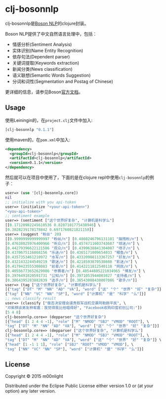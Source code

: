 # clj-bosonnlp

clj-bosonnlp是[Boson NLP](http://bosonnlp.com/)的clojure封装。

Boson NLP提供了中文自然语言处理中，包括：
+ 情感分析(Sentiment Analysis)
+ 实体识别(Name Entity Recognition)
+ 依存句法(Dependent parser)
+ 关键词提取(Keywords extraction)
+ 新闻分类(News classification)
+ 语义联想(Semantic Words Suggestion)
+ 分词和词性(Segmentation and Postag of Chinese)

更详细的信息，请参见Boson[官方文档](http://bosonnlp.com/dev/center)。

## Usage

使用Leiningin的，在`project.clj`文件中加入:

```clojure
[clj-bosonnlp "0.1.1"]
```

使用maven的，在`pom.xml`中加入:
```xml
<dependency>
  <groupId>clj-bosonnlp</groupId>
  <artifactId>clj-bosonnlp</artifactId>
  <version>0.1.1</version>
</dependency>
```

然后就可以在项目中使用了，下面的是在clojure repl中使用`clj-bosonnlp`的例子：

```clojure
user=> (use '[clj-bosonnlp.core])
nil  
;; initialize with you api-token
user=> (initialize "<your-api-token>")
"<you-api-token>"
;; sentiment example 
user=> (sentiment ["这个世界好复杂", "计算机是科学么"]
[[0.17128982245610536 0.8287101775438946] \
[0.3028239178178842 0.6971760821821158]]
user=> (suggest "粉丝" 20)
[[0.9999999999999997 "粉丝/n"] [0.4860246796131101 "脑残粉/n"] \
[0.47638025976400966 "听众/n"] [0.4574711603743687 "球迷/n"] \
[0.44279396622121586 "观众/n"] [0.4399638841304087 "喷子/n"] \
[0.4370675116868156 "乐迷/n"] [0.4365171009654033 "鳗鱼/n"] \
[0.4357353461210972 "水军/n"] [0.43320908113367257 "好友/n"] \
[0.4321432244549219 "歌迷/n"] [0.4218593870538608 "影迷/n"] \
[0.4179423555308083 "前辈/n"] [0.4142211812540118 "网民/n"] \
[0.40556773652629086 "参赛者/n"] [0.40544885221034965 "博友/n"] \
[0.3976491020591731 "公知/n"] [0.3971053944003027 "支持者/n"] \
[0.3864395283882839 "选手/n"] [0.38543008430007086 "歌手/n"]]
user=> (tag ["这个世界好复杂", "计算机是科学么"]
[{"tag" ["DT" "M" "NN" "AD" "VA"], "word" ["这" "个" "世界" "好" "复杂"]} \
{"tag" ["NN" "VC" "NN" "SP"], "word" ["计算机" "是" "科学" "么"]}]
;; news classify result
user=> (classify ["俄否决安理会谴责叙军战机空袭阿勒颇平民", \
"邓紫棋谈男友林宥嘉：我觉得我比他唱得好", "Facebook收购印度初创公司:"])
[5 4 8]
clj-bosonnlp.core=> (depparser "这个世界好复杂")
[{"head" [1 2 4 4 -1], "role" ["M" "NMOD" "SBJ" "VMOD" "ROOT"], \
"tag" ["DT" "M" "NN" "AD" "VA"], "word" ["这" "个" "世界" "好" "复杂"]}]
clj-bosonnlp.core=> (depparser ["这个世界好复杂", "计算机是科学么"]
[{"head" [1 2 4 4 -1], "role" ["M" "NMOD" "SBJ" "VMOD" "ROOT"], \
"tag" ["DT" "M" "NN" "AD" "VA"], "word" ["这" "个" "世界" "好" "复杂"]} \
{"head" [1 -1 1 1], "role" ["SBJ" "ROOT" "VMOD" "VMOD"], \
"tag" ["NN" "VC" "NN" "SP"], "word" ["计算机" "是" "科学" "么"]}]
```


## License

Copyright © 2015 m00nlight

Distributed under the Eclipse Public License either version 1.0 or (at
your option) any later version.
